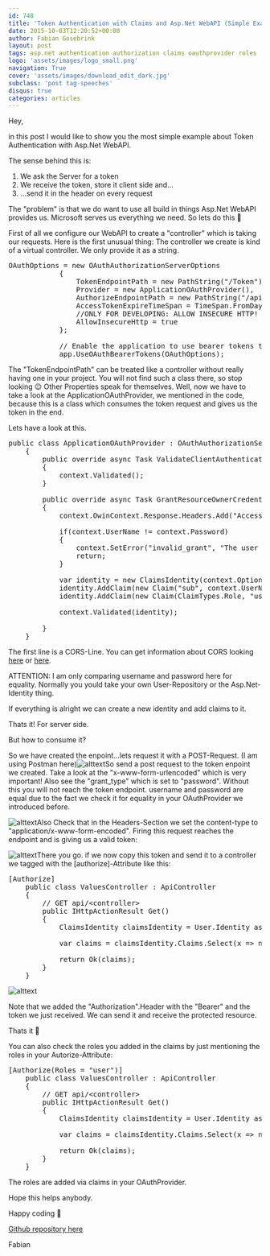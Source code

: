 ```yaml
---
id: 748
title: 'Token Authentication with Claims and Asp.Net WebAPI (Simple Example &#8230; also on GitHub)'
date: 2015-10-03T12:20:52+00:00
author: Fabian Gosebrink
layout: post
tags: asp.net authentication authorization claims oauthprovider roles 
logo: 'assets/images/logo_small.png'
navigation: True
cover: 'assets/images/download_edit_dark.jpg'
subclass: 'post tag-speeches'
disqus: true
categories: articles
---
```


Hey,

in this post I would like to show you the most simple example about Token Authentication with Asp.Net WebAPI.

The sense behind this is:

  1. We ask the Server for a token
  2. We receive the token, store it client side and&#8230;
  3. &#8230;send it in the header on every request

The "problem" is that we do want to use all build in things Asp.Net WebAPI provides us. Microsoft serves us everything we need. So lets do this 🙂

First of all we configure our WebAPI to create a "controller" which is taking our requests. Here is the first unusual thing: The controller we create is kind of a virtual controller. We only provide it as a string.

<pre class="lang:c# decode:true">OAuthOptions = new OAuthAuthorizationServerOptions
            {
                TokenEndpointPath = new PathString("/Token"),
                Provider = new ApplicationOAuthProvider(),
                AuthorizeEndpointPath = new PathString("/api/Account/ExternalLogin"),
                AccessTokenExpireTimeSpan = TimeSpan.FromDays(14),
                //ONLY FOR DEVELOPING: ALLOW INSECURE HTTP!
                AllowInsecureHttp = true
            };

            // Enable the application to use bearer tokens to authenticate users
            app.UseOAuthBearerTokens(OAuthOptions);</pre>

The "TokenEndpointPath" can be treated like a controller without really having one in your project. You will not find such a class there, so stop looking 😉 Other Properties speak for themselves. Well, now we have to take a look at the ApplicationOAuthProvider, we mentioned in the code, because this is a class which consumes the token request and gives us the token in the end.

Lets have a look at this.

<pre class="lang:c# decode:true ">public class ApplicationOAuthProvider : OAuthAuthorizationServerProvider
    {
        public override async Task ValidateClientAuthentication(OAuthValidateClientAuthenticationContext context)
        {
            context.Validated();
        }

        public override async Task GrantResourceOwnerCredentials(OAuthGrantResourceOwnerCredentialsContext context)
        {
            context.OwinContext.Response.Headers.Add("Access-Control-Allow-Origin", new[] { "*" });

            if(context.UserName != context.Password)
            {
                context.SetError("invalid_grant", "The user name or password is incorrect.");
                return;
            }

            var identity = new ClaimsIdentity(context.Options.AuthenticationType);
            identity.AddClaim(new Claim("sub", context.UserName));
            identity.AddClaim(new Claim(ClaimTypes.Role, "user"));

            context.Validated(identity);

        }
    }</pre>

The first line is a CORS-Line. You can get information about CORS looking [here](http://www.asp.net/web-api/overview/security/enabling-cross-origin-requests-in-web-api) or [here](http://enable-cors.org/server_aspnet.html).

ATTENTION: I am only comparing username and password here for equality. Normally you yould take your own User-Repository or the Asp.Net-Identity thing.

If everything is alright we can create a new identity and add claims to it.

Thats it! For server side.

But how to consume it?

So we have created the enpoint&#8230;lets request it with a POST-Request. (I am using Postman here)![alttext]({{site.baseurl}}assets/articles/2015-10/76233c99-ecbc-4245-8d1f-309334e96284.jpg)So send a post request to the token enpoint we created. Take a look at the "x-www-form-urlencoded" which is very important! Also see the "grant_type" which is set to "password". Without this you will not reach the token endpoint. username and password are equal due to the fact we check it for equality in your OAuthProvider we introduced before.

![alttext]({{site.baseurl}}assets/articles/2015-10/affdf098-b5e7-4c2b-b441-d524f1344c41.jpg)Also Check that in the Headers-Section we set the content-type to "application/x-www-form-encoded". Firing this request reaches the endpoint and is giving us a valid token:

![alttext]({{site.baseurl}}assets/articles/2015-10/ff1f9b2d-f77d-4ed9-abf5-c34c19749537.jpg)There you go. if we now copy this token and send it to a controller we tagged with the [authorize]-Attribute like this:

<pre class="lang:c# decode:true">[Authorize]
    public class ValuesController : ApiController
    {
        // GET api/&lt;controller&gt;
        public IHttpActionResult Get()
        {
            ClaimsIdentity claimsIdentity = User.Identity as ClaimsIdentity;

            var claims = claimsIdentity.Claims.Select(x =&gt; new { type = x.Type, value = x.Value });

            return Ok(claims);
        }
    }</pre>

![alttext]({{site.baseurl}}assets/articles/2015-10/c1a37c15-9d52-4312-bd5d-9ee61810a6d5.jpg)

Note that we added the "Authorization".Header with the "Bearer" and the token we just received. We can send it and receive the protected resource.

Thats it 🙂

You can also check the roles you added in the claims by just mentioning the roles in your Autorize-Attribute:

<pre class="lang:c# decode:true ">[Authorize(Roles = "user")]
    public class ValuesController : ApiController
    {
        // GET api/&lt;controller&gt;
        public IHttpActionResult Get()
        {
            ClaimsIdentity claimsIdentity = User.Identity as ClaimsIdentity;

            var claims = claimsIdentity.Claims.Select(x =&gt; new { type = x.Type, value = x.Value });

            return Ok(claims);
        }
    }</pre>

The roles are added via claims in your OAuthProvider.

Hope this helps anybody.

Happy coding 🙂

[Github repository here](https://github.com/FabianGosebrink/AspNetSimpleWebApiTokenAuthentication)

Fabian
